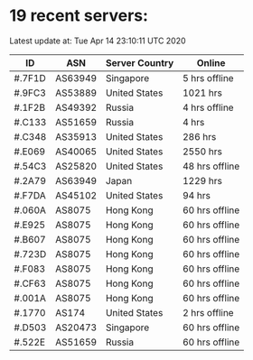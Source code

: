 # 19 recent servers:

Latest update at: Tue Apr 14 23:10:11 UTC 2020

| ID | ASN | Server Country | Online |
| -- | --- | -------------- | ------ |
| #.7F1D | AS63949 | Singapore | 5 hrs offline |
| #.9FC3 | AS53889 | United States | 1021 hrs |
| #.1F2B | AS49392 | Russia | 4 hrs offline |
| #.C133 | AS51659 | Russia | 4 hrs |
| #.C348 | AS35913 | United States | 286 hrs |
| #.E069 | AS40065 | United States | 2550 hrs |
| #.54C3 | AS25820 | United States | 48 hrs offline |
| #.2A79 | AS63949 | Japan | 1229 hrs |
| #.F7DA | AS45102 | United States | 94 hrs |
| #.060A | AS8075 | Hong Kong | 60 hrs offline |
| #.E925 | AS8075 | Hong Kong | 60 hrs offline |
| #.B607 | AS8075 | Hong Kong | 60 hrs offline |
| #.723D | AS8075 | Hong Kong | 60 hrs offline |
| #.F083 | AS8075 | Hong Kong | 60 hrs offline |
| #.CF63 | AS8075 | Hong Kong | 60 hrs offline |
| #.001A | AS8075 | Hong Kong | 60 hrs offline |
| #.1770 | AS174 | United States | 2 hrs offline |
| #.D503 | AS20473 | Singapore | 60 hrs offline |
| #.522E | AS51659 | Russia | 60 hrs offline |

